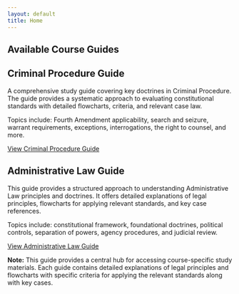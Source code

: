 ```yaml
---
layout: default
title: Home
---
```


<div class="course-guides">
  <h2>Available Course Guides</h2>
  
  <div class="guide-card">
    <h2>Criminal Procedure Guide</h2>
    <div class="guide-description">
      <p>A comprehensive study guide covering key doctrines in Criminal Procedure. The guide provides a systematic approach to evaluating constitutional standards with detailed flowcharts, criteria, and relevant case law.</p>
      <p>Topics include: Fourth Amendment applicability, search and seizure, warrant requirements, exceptions, interrogations, the right to counsel, and more.</p>
    </div>
    <a href="https://amycozy.github.io/CrimProGuide/" class="guide-link">View Criminal Procedure Guide</a>
  </div>
  
  <div class="guide-card">
    <h2>Administrative Law Guide</h2>
    <div class="guide-description">
      <p>This guide provides a structured approach to understanding Administrative Law principles and doctrines. It offers detailed explanations of legal principles, flowcharts for applying relevant standards, and key case references.</p>
      <p>Topics include: constitutional framework, foundational doctrines, political controls, separation of powers, agency procedures, and judicial review.</p>
    </div>
    <a href="https://amycozy.github.io/AdminLawGuide/" class="guide-link">View Administrative Law Guide</a>
  </div>
</div>

<div class="note-section">
  <p><strong>Note:</strong> This guide provides a central hub for accessing course-specific study materials. Each guide contains detailed explanations of legal principles and flowcharts with specific criteria for applying the relevant standards along with key cases.</p>
</div>
